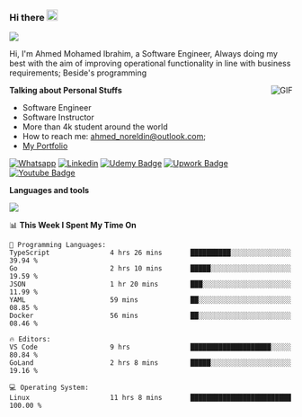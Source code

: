 ### Hi there <img src="https://raw.githubusercontent.com/MartinHeinz/MartinHeinz/master/wave.gif" width="20px">

![](https://komarev.com/ghpvc/?username=2hmad&color=lightgrey)

Hi, I'm Ahmed Mohamed Ibrahim, a Software Engineer, Always doing my best with the aim of improving operational functionality in line with business requirements; Beside's programming

  <img align="right" alt="GIF" src="https://media.giphy.com/media/836HiJc7pgzy8iNXCn/giphy.gif" />
  
**Talking about Personal Stuffs**

- Software Engineer
- Software Instructor
- More than 4k student around the world
- How to reach me: ahmed_noreldin@outlook.com;
- [My Portfolio](https://ahmednoreldin.com)

[![Whatsapp](https://img.shields.io/badge/WhatsApp-25D366?style=for-the-badge&logo=whatsapp&logoColor=white)](http://wa.me/201275457924)
[![Linkedin](https://img.shields.io/badge/LinkedIn-0077B5?style=for-the-badge&logo=linkedin&logoColor=white)](https://www.linkedin.com/in/ahmednoreldin)
[![Udemy Badge](https://img.shields.io/badge/Udemy-EC5252?style=for-the-badge&logo=Udemy&logoColor=white)](https://www.udemy.com/user/ahmed-mohamed-1/) 
[![Upwork Badge](https://img.shields.io/badge/Upwork-14a800?style=for-the-badge&logo=Upwork&logoColor=white)](https://www.upwork.com/freelancers/~01788957435aed0aa5)
[![Youtube Badge](https://img.shields.io/badge/youtube-FF0000?style=for-the-badge&logo=youtube&logoColor=white)](https://www.youtube.com/@code_with_ahmed)

**Languages and tools**  

<img src="https://skillicons.dev/icons?i=aws,gcp,azure,react,vue,flutter,php,cpp,docker,elasticsearch,express,git,githubactions,go,grafana,graphql,java,kafka,kubernetes,laravel,mongodb,mysql,nestjs,nextjs,nodejs,nuxtjs,php,postgres,postman,react,redis,redux,spring,sqlite,ts">

<!--START_SECTION:waka-->
📊 **This Week I Spent My Time On** 

```text
💬 Programming Languages: 
TypeScript               4 hrs 26 mins       ██████████░░░░░░░░░░░░░░░   39.94 % 
Go                       2 hrs 10 mins       █████░░░░░░░░░░░░░░░░░░░░   19.59 % 
JSON                     1 hr 20 mins        ███░░░░░░░░░░░░░░░░░░░░░░   11.99 % 
YAML                     59 mins             ██░░░░░░░░░░░░░░░░░░░░░░░   08.85 % 
Docker                   56 mins             ██░░░░░░░░░░░░░░░░░░░░░░░   08.46 % 

🔥 Editors: 
VS Code                  9 hrs               ████████████████████░░░░░   80.84 % 
GoLand                   2 hrs 8 mins        █████░░░░░░░░░░░░░░░░░░░░   19.16 % 

💻 Operating System: 
Linux                    11 hrs 8 mins       █████████████████████████   100.00 % 
```


<!--END_SECTION:waka-->
 
